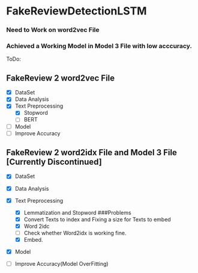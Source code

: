 # FakeReviewDetectionLSTM

### Need to Work on word2vec File
### Achieved a Working Model in Model 3 File with low acccuracy.

ToDo:

## FakeReview 2 word2vec File

- [x] DataSet
- [x] Data Analysis 
- [x] Text Preprocessing
  - [x] Stopword
  - [ ] BERT
- [ ] Model
- [ ] Improve Accuracy

## FakeReview 2 word2idx File and Model 3 File [Currently Discontinued]

- [x] DataSet
- [x] Data Analysis 
- [x] Text Preprocessing
  - [x] Lemmatization and Stopword
   ###Problems
  - [x] Convert Texts to index and Fixing a size for Texts to embed
  - [x] Word 2idc
   - [ ]  Check whether Word2idx is working fine.
   - [X]  Embed.
- [x] Model
- [ ] Improve Accuracy(Model OverFitting)





